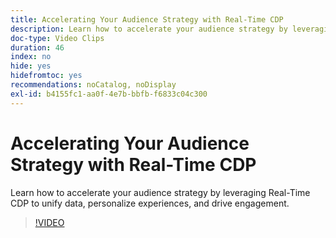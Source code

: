 ```yaml
---
title: Accelerating Your Audience Strategy with Real-Time CDP
description: Learn how to accelerate your audience strategy by leveraging Real-Time CDP to unify data, personalize experiences, and drive engagement.
doc-type: Video Clips
duration: 46
index: no
hide: yes
hidefromtoc: yes
recommendations: noCatalog, noDisplay
exl-id: b4155fc1-aa0f-4e7b-bbfb-f6833c04c300
---
```

# Accelerating Your Audience Strategy with Real-Time CDP

Learn how to accelerate your audience strategy by leveraging Real-Time CDP to unify data, personalize experiences, and drive engagement.

<!-- 62_S508_3442517_45_accelerating-your-audience-strategy-with-realtime-cdp -->
>[!VIDEO](https://video.tv.adobe.com/v/3458220/?learn=on&enablevpops=true)
